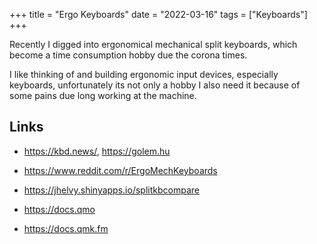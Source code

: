 +++
title = "Ergo Keyboards"
date = "2022-03-16"
tags =  ["Keyboards"]
+++

Recently I digged into ergonomical mechanical split keyboards, which become a time consumption hobby due the corona times. 

I like thinking of and building ergonomic input devices, especially keyboards, unfortunately its not only a hobby I also need it because of some pains due long working at the machine.



## Links

* https://kbd.news/, https://golem.hu
* https://www.reddit.com/r/ErgoMechKeyboards


* https://jhelvy.shinyapps.io/splitkbcompare
* https://docs.qmo
* https://docs.qmk.fm


